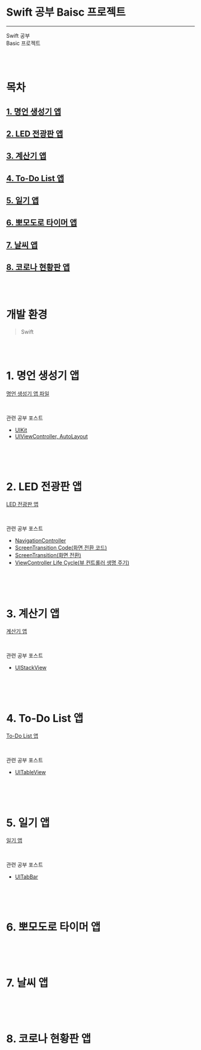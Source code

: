 # **Swift 공부 Baisc 프로젝트**
<hr>

Swift 공부  
Basic 프로젝트  

<br>
<br>

# **목차**

## [1. 명언 생성기 앱](#1.-명언-생성기-앱)  
## [2. LED 전광판 앱](#2.-LED-전광판-앱)  
## [3. 계산기 앱](#3.-계산기-앱)  
## [4. To-Do List 앱](#4.-To-Do-List-앱)
## [5. 일기 앱](#5.-일기-앱)
## [6. 뽀모도로 타이머 앱](#6.-뽀모도로-타이머-앱)
## [7. 날씨 앱](#7.-날씨-앱)
## [8. 코로나 현황판 앱](#8.-코로나-현황판-앱)

<br>
<br>

# **개발 환경**

> Swift




<br>
<br>

# **1. 명언 생성기 앱**

[명언 생성기 앱 파일](https://github.com/wnsgur9137/Swift_basic_projects/tree/master/QuotesGenerator)

<br>

관련 공부 포스트
- [UIKit](https://wnsgur9137.github.io/swift_basic_01_UIKit/)
- [UIViewController, AutoLayout](https://wnsgur9137.github.io/swift_basic_02_UIViewController/)

<br>
<br>
<br>

# **2. LED 전광판 앱**

[LED 전광판 앱](https://github.com/wnsgur9137/Swift_basic_projects/tree/master/LEDBoard)

<br>

관련 공부 포스트
- [NavigationController](https://wnsgur9137.github.io/swift_basic_03_UINavigationController/)
- [ScreenTransition Code(화면 전환 코드)](https://wnsgur9137.github.io/swift_basic_04-01_ScreenTransition_Code/)
- [ScreenTransition(화면 전환)](https://wnsgur9137.github.io/swift_basic_04_ScreenTransition/)
- [ViewController Life Cycle(뷰 컨트롤러 생명 주기)](https://wnsgur9137.github.io/swift_basic_05_ViewController-Life-Cycle/)

<br>
<br>
<br>

# **3. 계산기 앱**

[계산기 앱](https://github.com/wnsgur9137/Swift_basic_projects/tree/master/Calculator)

<br>

관련 공부 포스트
- [UIStackView](https://wnsgur9137.github.io/swift_basic_06_UIStackView/)


<br>
<br>
<br>

# **4. To-Do List 앱**

[To-Do List 앱](https://github.com/wnsgur9137/Swift_basic_projects/tree/master/ToDoList)

<br>

관련 공부 포스트
- [UITableView](https://wnsgur9137.github.io/swift_basic_07_UITableView/)

<br>
<br>
<br>

# **5. 일기 앱**

[일기 앱](https://github.com/wnsgur9137/Swift_basic_projects/tree/master/Diary)

<br>

관련 공부 포스트
- [UITabBar](https://wnsgur9137.github.io/swift_basic_08_UITabbar/)

<br>
<br>
<br>

# **6. 뽀모도로 타이머 앱**

<br>
<br>
<br>

# **7. 날씨 앱**

<br>
<br>
<br>

# **8. 코로나 현황판 앱**

<br>
<br>
<br>